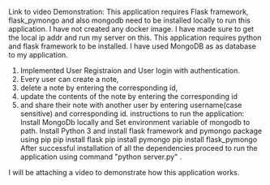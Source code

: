 Link to video Demonstration:
This application requires Flask framework, flask_pymongo and also mongodb need to be installed locally to run this application.
I have not created any docker image.
I have made sure to get the local ip addr and run my server on this.
This application requires python and flask framework to be installed.
I have used MongoDB as as database to my application.
 
1) Implemented User Registraion and User login with authentication.
2) Every user can create a note, 
3) delete a note by entering the corresponding id,
4) update the contents of the note by entering the corresponding id
5) and share their note with another user by entering username(case sensitive) and corresponding id.
instructions to run  the application:
Install MongoDb locally and Set environment variable of mongodb to path.
Install Python 3 and install flask framework and pymongo package using pip
pip install flask
pip install pymongo
pip install flask_pymongo
After successful installation of all the dependencies proceed to run the application using command "python server.py" .

I will be attaching a video to demonstrate how this application works.
